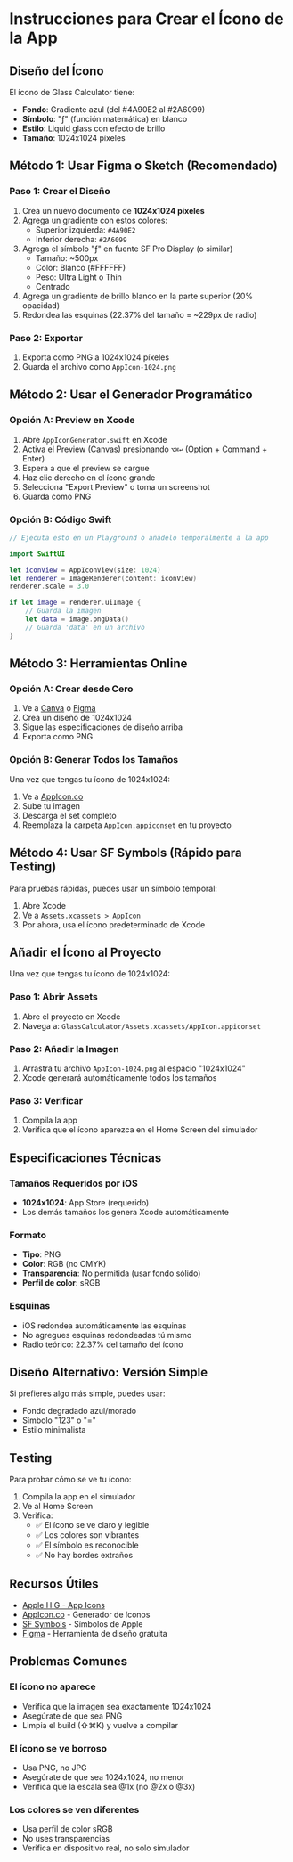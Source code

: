 # Instrucciones para Crear el Ícono de la App

## Diseño del Ícono

El ícono de Glass Calculator tiene:
- **Fondo**: Gradiente azul (del #4A90E2 al #2A6099)
- **Símbolo**: "ƒ" (función matemática) en blanco
- **Estilo**: Liquid glass con efecto de brillo
- **Tamaño**: 1024x1024 píxeles

## Método 1: Usar Figma o Sketch (Recomendado)

### Paso 1: Crear el Diseño
1. Crea un nuevo documento de **1024x1024 píxeles**
2. Agrega un gradiente con estos colores:
   - Superior izquierda: `#4A90E2`
   - Inferior derecha: `#2A6099`
3. Agrega el símbolo "ƒ" en fuente SF Pro Display (o similar)
   - Tamaño: ~500px
   - Color: Blanco (#FFFFFF)
   - Peso: Ultra Light o Thin
   - Centrado
4. Agrega un gradiente de brillo blanco en la parte superior (20% opacidad)
5. Redondea las esquinas (22.37% del tamaño = ~229px de radio)

### Paso 2: Exportar
1. Exporta como PNG a 1024x1024 píxeles
2. Guarda el archivo como `AppIcon-1024.png`

## Método 2: Usar el Generador Programático

### Opción A: Preview en Xcode
1. Abre `AppIconGenerator.swift` en Xcode
2. Activa el Preview (Canvas) presionando `⌥⌘↩` (Option + Command + Enter)
3. Espera a que el preview se cargue
4. Haz clic derecho en el ícono grande
5. Selecciona "Export Preview" o toma un screenshot
6. Guarda como PNG

### Opción B: Código Swift
```swift
// Ejecuta esto en un Playground o añádelo temporalmente a la app

import SwiftUI

let iconView = AppIconView(size: 1024)
let renderer = ImageRenderer(content: iconView)
renderer.scale = 3.0

if let image = renderer.uiImage {
    // Guarda la imagen
    let data = image.pngData()
    // Guarda 'data' en un archivo
}
```

## Método 3: Herramientas Online

### Opción A: Crear desde Cero
1. Ve a [Canva](https://www.canva.com) o [Figma](https://www.figma.com)
2. Crea un diseño de 1024x1024
3. Sigue las especificaciones de diseño arriba
4. Exporta como PNG

### Opción B: Generar Todos los Tamaños
Una vez que tengas tu ícono de 1024x1024:

1. Ve a [AppIcon.co](https://www.appicon.co)
2. Sube tu imagen
3. Descarga el set completo
4. Reemplaza la carpeta `AppIcon.appiconset` en tu proyecto

## Método 4: Usar SF Symbols (Rápido para Testing)

Para pruebas rápidas, puedes usar un símbolo temporal:

1. Abre Xcode
2. Ve a `Assets.xcassets > AppIcon`
3. Por ahora, usa el ícono predeterminado de Xcode

## Añadir el Ícono al Proyecto

Una vez que tengas tu ícono de 1024x1024:

### Paso 1: Abrir Assets
1. Abre el proyecto en Xcode
2. Navega a: `GlassCalculator/Assets.xcassets/AppIcon.appiconset`

### Paso 2: Añadir la Imagen
1. Arrastra tu archivo `AppIcon-1024.png` al espacio "1024x1024"
2. Xcode generará automáticamente todos los tamaños

### Paso 3: Verificar
1. Compila la app
2. Verifica que el ícono aparezca en el Home Screen del simulador

## Especificaciones Técnicas

### Tamaños Requeridos por iOS
- **1024x1024**: App Store (requerido)
- Los demás tamaños los genera Xcode automáticamente

### Formato
- **Tipo**: PNG
- **Color**: RGB (no CMYK)
- **Transparencia**: No permitida (usar fondo sólido)
- **Perfil de color**: sRGB

### Esquinas
- iOS redondea automáticamente las esquinas
- No agregues esquinas redondeadas tú mismo
- Radio teórico: 22.37% del tamaño del ícono

## Diseño Alternativo: Versión Simple

Si prefieres algo más simple, puedes usar:
- Fondo degradado azul/morado
- Símbolo "123" o "="
- Estilo minimalista

## Testing

Para probar cómo se ve tu ícono:

1. Compila la app en el simulador
2. Ve al Home Screen
3. Verifica:
   - ✅ El ícono se ve claro y legible
   - ✅ Los colores son vibrantes
   - ✅ El símbolo es reconocible
   - ✅ No hay bordes extraños

## Recursos Útiles

- [Apple HIG - App Icons](https://developer.apple.com/design/human-interface-guidelines/app-icons)
- [AppIcon.co](https://www.appicon.co) - Generador de íconos
- [SF Symbols](https://developer.apple.com/sf-symbols/) - Símbolos de Apple
- [Figma](https://www.figma.com) - Herramienta de diseño gratuita

## Problemas Comunes

### El ícono no aparece
- Verifica que la imagen sea exactamente 1024x1024
- Asegúrate de que sea PNG
- Limpia el build (⇧⌘K) y vuelve a compilar

### El ícono se ve borroso
- Usa PNG, no JPG
- Asegúrate de que sea 1024x1024, no menor
- Verifica que la escala sea @1x (no @2x o @3x)

### Los colores se ven diferentes
- Usa perfil de color sRGB
- No uses transparencias
- Verifica en dispositivo real, no solo simulador
